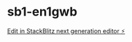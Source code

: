 # sb1-en1gwb

[Edit in StackBlitz next generation editor ⚡️](https://stackblitz.com/~/github.com/RiveraCrz/sb1-en1gwb)